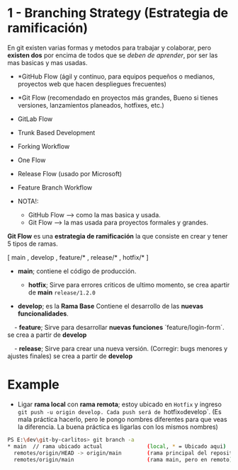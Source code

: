 # 1 - Branching Strategy (Estrategia de ramificación)

En git existen varias formas y metodos para trabajar y colaborar, pero **existen dos** por encima de todos que se *deben de aprender*, por ser las mas basicas y mas usadas.

- *GitHub Flow (ágil y continuo, para equipos pequeños o medianos, proyectos web que hacen despliegues frecuentes)
- *Git Flow (recomendado en proyectos más grandes, Bueno si tienes versiones, lanzamientos planeados, hotfixes, etc.)
- GitLab Flow
- Trunk Based Development
- Forking Workflow
- One Flow
- Release Flow (usado por Microsoft)
- Feature Branch Workflow

- NOTA!:
    - GitHub Flow --> como la mas basica y usada.
    - Git Flow --> la mas usada para proyectos formales y grandes.

**Git Flow** es una **estrategia de ramificación** la que consiste en crear y tener 5 tipos de ramas.

[ main , develop , feature/* , release/* , hotfix/* ]

- **main**; contiene el código de producción.

    - **hotfix**; Sirve para errores criticos de ultimo momento, se crea apartir de **main** `release/1.2.0`

- **develop**; es la **Rama Base** Contiene el desarrollo de las **nuevas funcionalidades**.

    - **feature**; Sirve para desarrollar **nuevas funciones** ´feature/login-form´. se crea a partir de **develop**

    - **release**; Sirve para crear una nueva versión. (Corregir: bugs menores y ajustes finales) se crea a partir de **develop**

# Example

- Ligar **rama local** con **rama remota**; estoy ubicado en `Hotfix` y ingreso `git push -u origin develop. Cada push será de `hotfix` o `develop`. (Es mala práctica hacerlo, pero le pongo nombres diferentes para que veas la diferencia. La buena práctica es ligarlas con los mismos nombres)

```bash
PS E:\dev\git-by-carlitos> git branch -a
* main  // rama ubicado actual              (local, * = Ubicado aqui)
  remotes/origin/HEAD -> origin/main        (rama principal del repositorio remoto)
  remotes/origin/main                       (rama main, pero en remoto)
```